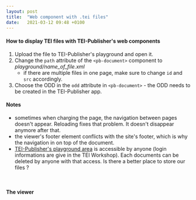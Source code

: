 ```yaml
---
layout: post
title:  "Web component with .tei files"
date:   2021-03-12 09:48 +0100
---
```


#### How to display TEI files with TEI-Publisher's web components
1. Upload the file to TEI-Publisher's playground and open it. 
2. Change the ```path``` attribute of the ```<pb-document>``` component to _playground/name_of_file.xml_
    - if there are multiple files in one page, make sure to change ```id``` and ```src``` accordingly.
3. Choose the ODD in the ```odd``` attribute in ```<pb-document>``` - the ODD needs to be created in the TEI-Publisher app.

#### Notes
- sometimes when charging the page, the navigation between pages doesn't appear. Reloading fixes that problem. It doesn't disappear anymore after that. 
- the viewer's footer element conflicts with the site's footer, which is why the navigation in on top of the document.
- [TEI-Publisher's playground area](http://localhost:8081/exist/apps/tei-publisher/index.html?tab=0&collection=playground) is accessible by anyone (login informations are give in the TEI Workshop). Each documents can be deleted by anyone with that access. Is there a better place to store our files ? 
<br>

#### The viewer

<head>
    <meta charset="utf-8" />
    <meta name="viewport" content="width=device-width, minimum-scale=1, initial-scale=1, user-scalable=yes" />
    <title>pb-view Demo</title>
    <script src="https://unpkg.com/@webcomponents/webcomponentsjs@2.4.3/webcomponents-loader.js"></script>
    <script type="module" src="https://unpkg.com/@teipublisher/pb-components@latest/dist/pb-components-bundle.js">
    </script>
    <style>
        pb-page {
            position: relative;
        }
        pb-view {
            margin: 0 auto;
        }
        #view1 {
            overflow: auto;
            display: flex;
            justify-content: center;
            max-height: calc(100vh - 100px);
        }
        @media (min-width: 769px) {
            pb-view {
                max-width: 60vw;
            }
        }
        pb-navigation[direction="forward"] {
            float: right;
            color: green;
        }
        /* Color of navigation */
        paper-fab{
            background: lightsteelblue;
        }
        paper-fab:hover{
            background: steelblue;
        }
        </style>
</head>
<body>
    <pb-page endpoint="https://teipublisher.com/exist/apps/tei-publisher" emit="kant" class="embedded">
        <!-- Load document -->
        <pb-document id="doc1" path="playground/die_natur_der_harmonik.xml" odd="melinda-dodis"></pb-document>
        <!-- Navigate to next page // not in footer not to mess with site's footer, before pb-view to be on top // -->
        <pb-navigation direction="forward" keyboard="right">
            <paper-fab icon="icons:chevron-right"></paper-fab>
        </pb-navigation>
        <!-- Navigate to previous page -->
        <pb-navigation direction="backward" keyboard="left">
            <paper-fab icon="icons:chevron-left"></paper-fab>
        </pb-navigation>
        <pb-view src="doc1" xpath="//teiHeader/fileDesc/titleStmt/title">
            <pb-param name="header" value="short"></pb-param>
        </pb-view>
        <pb-view class="transcription" src="doc1" view="page"></pb-view>
    </pb-page>
</body>